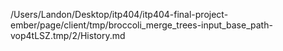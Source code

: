 /Users/Landon/Desktop/itp404/itp404-final-project-ember/page/client/tmp/broccoli_merge_trees-input_base_path-vop4tLSZ.tmp/2/History.md